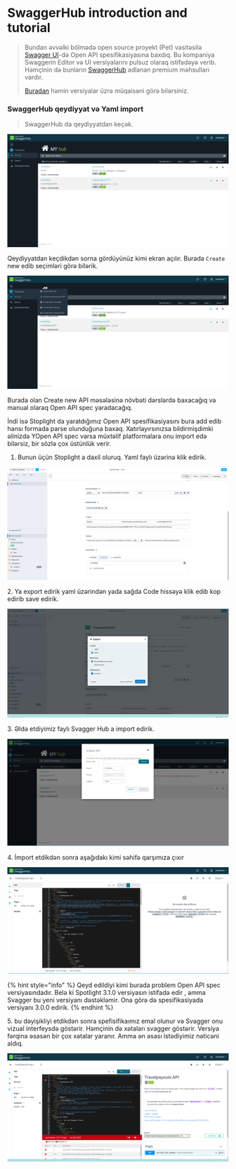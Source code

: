 # SwaggerHub introduction and tutorial

> Bundan əvvəlki bölmədə open source proyekt (Pet) vasitəsilə [Swagger UI](https://idratherbewriting.com/learnapidoc/pubapis\_swagger.html)-də Open API spesifikasiyasına baxdıq. Bu kompaniya Swaggerin Editor və UI versiyalarını pulsuz olaraq istifadəyə verib. Həmçinin də bunların [SwaggerHub](https://app.swaggerhub.com/) adlanan premium məhsulları vardır.&#x20;
>
> [Buradan](https://swagger.io/tools/swaggerhub/opensource-comparison/) həmin versiyalar üzrə müqaisəni görə bilərsiniz.

### SwaggerHub qeydiyyat və Yaml import

> SwaggerHub da qeydiyyatdan keçək.

![](<.gitbook/assets/image (10).png>)

Qeydiyyatdan keçdikdən sorna gördüyünüz kimi ekran açılır. Burada `Create` new edib seçimləri görə bilərik.

![](<.gitbook/assets/image (8).png>)

Burada olan Create new API məsələsinə növbəti dərslərdə baxacağıq və manual olaraq Open API spec yaradacağıq.

İndi isə Stoplight da yaratdığımız Open API spesifikasiyasını bura add edib hansı formada parse olunduğuna baxaq. Xatırlayırsınızsa bildirmişdimki əlinizdə YOpen API spec varsa müxtəlif platformalara onu import edə bilərsiz, bir sözlə çox üstünlük verir.

1. Bunun üçün Stoplight a daxil oluruq. Yaml faylı üzərinə klik edirik.

![](.gitbook/assets/image.png)

2\. Ya export edirik yaml üzərindən yada sağda Code hissəyə klik edib kop edirib save edirik.

![](<.gitbook/assets/image (1).png>)

3\. Əldə etdiyimiz faylı Svagger Hub a import edirik.

![](<.gitbook/assets/image (15).png>)

4\. İmport etdikdən sonra aşağıdakı kimi səhifə qarşımıza çıxır&#x20;

![](<.gitbook/assets/image (3).png>)

{% hint style="info" %}
Qeyd edildiyi kimi burada problem Open API spec versiyasındadır. Belə ki Spotlight 3.1.0 versiyasın istifadə edir , amma Svagger bu yeni versiyanı dəstəkləmir. Ona görə də spesifikasiyada versiyanı 3.0.0 edirik.
{% endhint %}

5\. bu dəyişikliyi etdikdən sonra spefisifikaımız emal olunur və Svagger onu vizual interfeysdə göstərir. Həmçinin də xətaları svagger göstərir. Versiya fərqinə əsasən bir çox xətalar yaranır. Amma ən əsası istədiyimiz nəticəni aldıq.

![](<.gitbook/assets/image (12).png>)
